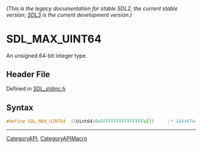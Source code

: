 ###### (This is the legacy documentation for stable SDL2, the current stable version; [SDL3](https://wiki.libsdl.org/SDL3/) is the current development version.)
# SDL_MAX_UINT64

An unsigned 64-bit integer type.

## Header File

Defined in [SDL_stdinc.h](https://github.com/libsdl-org/SDL/blob/SDL2/include/SDL_stdinc.h)

## Syntax

```c
#define SDL_MAX_UINT64  ((Uint64)0xFFFFFFFFFFFFFFFFull)     /* 18446744073709551615 */
```

----
[CategoryAPI](CategoryAPI), [CategoryAPIMacro](CategoryAPIMacro)

